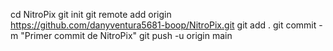 cd NitroPix
git init
git remote add origin https://github.com/danyventura5681-boop/NitroPix.git
git add .
git commit -m "Primer commit de NitroPix"
git push -u origin main
